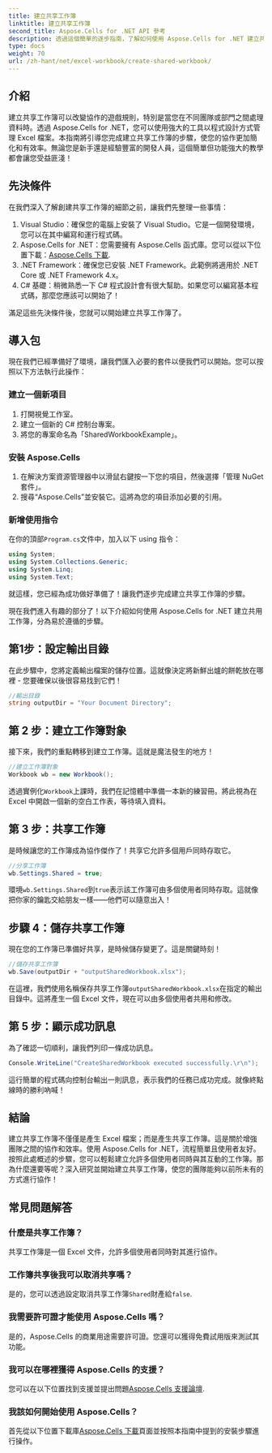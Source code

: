 ```yaml
---
title: 建立共享工作簿
linktitle: 建立共享工作簿
second_title: Aspose.Cells for .NET API 參考
description: 透過這個簡單的逐步指南，了解如何使用 Aspose.Cells for .NET 建立共用工作簿。非常適合增強團隊協作。
type: docs
weight: 70
url: /zh-hant/net/excel-workbook/create-shared-workbook/
---
```

## 介紹

建立共享工作簿可以改變協作的遊戲規則，特別是當您在不同團隊或部門之間處理資料時。透過 Aspose.Cells for .NET，您可以使用強大的工具以程式設計方式管理 Excel 檔案。本指南將引導您完成建立共享工作簿的步驟，使您的協作更加簡化和有效率。無論您是新手還是經驗豐富的開發人員，這個簡單但功能強大的教學都會讓您受益匪淺！

## 先決條件

在我們深入了解創建共享工作簿的細節之前，讓我們先整理一些事情：

1. Visual Studio：確保您的電腦上安裝了 Visual Studio。它是一個開發環境，您可以在其中編寫和運行程式碼。
2.  Aspose.Cells for .NET：您需要擁有 Aspose.Cells 函式庫。您可以從以下位置下載：[Aspose.Cells 下載](https://releases.aspose.com/cells/net/).
3. .NET Framework：確保您已安裝 .NET Framework。此範例將適用於 .NET Core 或 .NET Framework 4.x。
4. C# 基礎：稍微熟悉一下 C# 程式設計會有很大幫助。如果您可以編寫基本程式碼，那麼您應該可以開始了！

滿足這些先決條件後，您就可以開始建立共享工作簿了。

## 導入包

現在我們已經準備好了環境，讓我們匯入必要的套件以便我們可以開始。您可以按照以下方法執行此操作：

### 建立一個新項目
1. 打開視覺工作室。
2. 建立一個新的 C# 控制台專案。
3. 將您的專案命名為「SharedWorkbookExample」。

### 安裝 Aspose.Cells
1. 在解決方案資源管理器中以滑鼠右鍵按一下您的項目，然後選擇「管理 NuGet 套件」。
2. 搜尋“Aspose.Cells”並安裝它。這將為您的項目添加必要的引用。

### 新增使用指令
在你的頂部`Program.cs`文件中，加入以下 using 指令：

```csharp
using System;
using System.Collections.Generic;
using System.Linq;
using System.Text;
```

就這樣，您已經為成功做好準備了！讓我們逐步完成建立共享工作簿的步驟。

現在我們進入有趣的部分了！以下介紹如何使用 Aspose.Cells for .NET 建立共用工作簿，分為易於遵循的步驟。

## 第1步：設定輸出目錄

在此步驟中，您將定義輸出檔案的儲存位置。這就像決定將新鮮出爐的餅乾放在哪裡 - 您要確保以後很容易找到它們！

```csharp
//輸出目錄
string outputDir = "Your Document Directory";
```

## 第 2 步：建立工作簿對象

接下來，我們的重點轉移到建立工作簿。這就是魔法發生的地方！

```csharp
//建立工作簿對象
Workbook wb = new Workbook();
```
透過實例化`Workbook`上課時，我們在記憶體中準備一本新的練習冊。將此視為在 Excel 中開啟一個新的空白工作表，等待填入資料。

## 第 3 步：共享工作簿

是時候讓您的工作簿成為協作傑作了！共享它允許多個用戶同時存取它。

```csharp
//分享工作簿
wb.Settings.Shared = true;
```
環境`wb.Settings.Shared`到`true`表示該工作簿可由多個使用者同時存取。這就像把你家的鑰匙交給朋友一樣——他們可以隨意出入！

## 步驟 4：儲存共享工作簿

現在您的工作簿已準備好共享，是時候儲存變更了。這是關鍵時刻！

```csharp
//儲存共享工作簿
wb.Save(outputDir + "outputSharedWorkbook.xlsx");
```
在這裡，我們使用名稱保存共享工作簿`outputSharedWorkbook.xlsx`在指定的輸出目錄中。這將產生一個 Excel 文件，現在可以由多個使用者共用和修改。

## 第 5 步：顯示成功訊息

為了確認一切順利，讓我們列印一條成功訊息。

```csharp
Console.WriteLine("CreateSharedWorkbook executed successfully.\r\n");
```
這行簡單的程式碼向控制台輸出一則訊息，表示我們的任務已成功完成。就像終點線時的勝利吶喊！

## 結論 

建立共享工作簿不僅僅是產生 Excel 檔案；而是產生共享工作簿。這是關於增強團隊之間的協作和效率。使用 Aspose.Cells for .NET，流程簡單且使用者友好。按照此處概述的步驟，您可以輕鬆建立允許多個使用者同時與其互動的工作簿。那為什麼還要等呢？深入研究並開始建立共享工作簿，使您的團隊能夠以前所未有的方式進行協作！

## 常見問題解答

### 什麼是共享工作簿？
共享工作簿是一個 Excel 文件，允許多個使用者同時對其進行協作。

### 工作簿共享後我可以取消共享嗎？
是的，您可以透過設定取消共享工作簿`Shared`財產給`false`.

### 我需要許可證才能使用 Aspose.Cells 嗎？
是的，Aspose.Cells 的商業用途需要許可證。您還可以獲得免費試用版來測試其功能。

### 我可以在哪裡獲得 Aspose.Cells 的支援？
您可以在以下位置找到支援並提出問題[Aspose.Cells 支援論壇](https://forum.aspose.com/c/cells/9).

### 我該如何開始使用 Aspose.Cells？
首先從以下位置下載庫[Aspose.Cells 下載](https://releases.aspose.com/cells/net/)頁面並按照本指南中提到的安裝步驟進行操作。